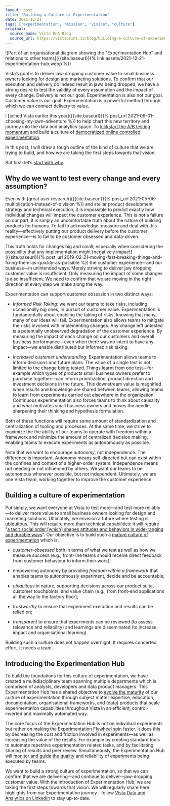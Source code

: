 ```yaml
---
layout: post
title: "Building a Culture of Experimentation"
date: 2021-12-21
tags: ["experimentation", "mission", "vision", "culture"]
original:
  source_name: Vista DnA Blog
  source_url: https://vistaprint.io/blog/building-a-culture-of-experimentation
---
```


![Part of an organisational diagram showing the "Experimentation Hub" and relations to other teams]({{site.baseurl}}{% link assets/2021-12-21-experimentation-hub.webp %})


Vista’s goal is to deliver jaw-dropping customer value to small business owners looking for design and marketing solutions. To confirm that our execution and delivery do indeed result in jaws being dropped, we have a strong desire to test the validity of every assumption and the impact of every change. Delivery is not our goal. Experimentation is also not our goal. Customer value is our goal. Experimentation is a powerful method through which we can connect delivery to value.

I [joined Vista earlier this year]({{site.baseurl}}{% post_url 2021-06-01-choosing-my-own-adventure %}) to help chart this new territory and journey into the data and analytics space. To [kickstart the A/B testing momentum](https://medium.com/booking-product/it-takes-a-flywheel-to-fly-b79ad69a62ee) and build a culture of [democratized online controlled experimentation](https://arxiv.org/abs/1710.08217).

In this post, I will draw a rough outline of the kind of culture that we are trying to build, and how we are taking the first steps towards that vision.

But first: let’s [start with why](https://en.wikipedia.org/wiki/Start_with_Why).

## Why do we want to test every change and every assumption?

Even with [great user research]({{site.baseurl}}{% post_url 2021-05-06-multiplication-instead-of-division %}) and stellar product development strategy and technical execution, it is impossible to predict exactly how individual changes will impact the customer experience. This is not a failure on our part, it is simply an uncomfortable truth about the nature of building products for humans. To fail to acknowledge, measure and deal with this reality—effectively putting our product delivery before the customer experience—is to fail to be customer obsessed and data-driven.

This truth holds for changes big and small; especially when considering the possibility that any implementation might [negatively impact]({{site.baseurl}}{% post_url 2019-02-21-moving-fast-breaking-things-and-fixing-them-as-quickly-as-possible %}) the customer experience—and our business—in unintended ways. Merely striving to deliver jaw dropping customer value is insufficient. Only measuring the impact of some changes is also insufficient. We need to confirm that we are moving in the right direction at every step we make along the way.

Experimentation can support customer obsession in two distinct ways:

- *Informed Risk Taking*: we want our teams to take risks, including occasionally big ones, in pursuit of customer value. Experimentation is fundamentally about enabling the taking of risks, knowing that many, many of our ideas will fail. Experimentation also allows teams to mitigate the risks involved with implementing changes. Any change left untested is a potentially unobserved degradation of the customer experience. By measuring the impact of each change on our customers and overall business performance—even when there was no intent to have any impact—we enable distributed but informed risk taking.

- *Increased customer understanding*: Experimentation allows teams to inform decisions and future plans. The value of a single test is not limited to the change being tested. Things learnt from one test—for example which types of products small business owners prefer to purchase together—can inform prioritization, product direction and investment decisions in the future. This downstream value is magnified when results and knowledge are shared between teams, allowing teams to learn from experiments carried out elsewhere in the organization. Continuous experimentation also forces teams to think about causality and what motivates small business owners and moves the needle, sharpening their thinking and hypothesis formulation.

Both of these functions will require some amount of standardization and centralization of tooling and processes. At the same time, we strive to maximize the the ability of our teams to operate with freedom within a framework and minimize the amount of centralized decision making, enabling teams to execute experiments as autonomously as possible.

Note that we want to encourage *autonomy*, not independence. The difference is important. Autonomy means self-directed but can exist within the confines and context of a higher-order system. Independence means not needing or not influenced by others. We want our teams to be autonomous whenever possible, but not independent. Ultimately, we are one Vista team, working together to improve the customer experience.

## Building a culture of experimentation

Put simply, we want everyone at Vista to test more—and test more reliably—to deliver more value to small business owners looking for design and marketing solutions. Ultimately, we envision a future where testing is ubiquitous. This will require more than technical capabilities: it will require “[a tacit social order [which] shapes attitudes and behaviors in wide-ranging and durable ways](https://hbr.org/2018/01/the-leaders-guide-to-corporate-culture)”. Our objective is to build such a [mature culture of experimentation](https://onlinelibrary.wiley.com/doi/abs/10.1002/smr.2113) which is:

- *customer-obsessed* both in terms of what we test as well as how we measure success (e.g., front-line teams should receive direct feedback from customer behaviour to inform their work);

- empowering autonomy by providing *freedom within a framework* that enables teams to autonomously experiment, decide and be accountable;

- *ubiquitous* in nature, supporting decisions across our product suite, customer touchpoints, and value chain (e.g., from front-end applications all the way to the factory floor);

- *trustworthy* to ensure that experiment execution and results can be relied on;

- *transparent* to ensure that experiments can be reviewed (to assess relevance and reliability) and learnings are disseminated (to increase impact and organisational learning).

Building such a culture does not happen overnight. It requires concerted effort. It needs a team.

## Introducing the Experimentation Hub

To build the foundations for this culture of experimentation, we have created a multidisciplinary team spanning multiple departments which is comprised of analysts, developers and data product managers. This Experimentation Hub has a shared objective to [evolve the maturity](https://onlinelibrary.wiley.com/doi/abs/10.1002/smr.2113) of our culture of experimentation through subject matter expertise, education, documentation, organisational frameworks, and (data) products that scale experimentation capabilities throughout Vista in an efficient, control-inverted and maximally automated way.

The core focus of the Experimentation Hub is not on individual experiments but rather on making the [Experimentation Flywheel](https://ieeexplore.ieee.org/document/9582567) spin faster. It does this by decreasing the cost and friction involved in experiments—as well as increasing the value of the results. For example by creating standard tools to automate repetitive experimentation related tasks, and by facilitating sharing of results and peer review. Simultaneously, the Experimentation Hub will [monitor and guide the quality](https://medium.com/booking-product/why-we-use-experimentation-quality-as-the-main-kpi-for-our-experimentation-platform-f4c1ce381b81) and reliability of experiments being executed by teams.

We want to build a strong culture of experimentation, so that we can confirm that we are delivering—and continue to deliver—jaw-dropping customer value. With the introduction of Experimentation Hub, we are taking the first steps towards that vision. We will regularly share here highlights from our Experimentation journey—follow [Vista Data and Analytics on LinkedIn](https://www.linkedin.com/showcase/vista-data-and-analytics/) to stay up-to-date.
